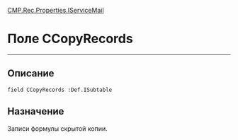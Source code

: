 ﻿---
Link: CMP.Rec.Properties.IServiceMail.@CCopyRecords
---

<!---  Навигация
[Имя проекта](#) :
-->
[CMP.Rec.Properties.IServiceMail](Default)

# Поле CCopyRecords
---

## Описание

    field CCopyRecords :Def.ISubtable

<!--
## Аргументы{#Args}

### Аргумент1

Описание аргумента 1
-->

## Назначение

Записи формулы скрытой копии.

<!--
## Пример

    CCopyRecords...
-->

